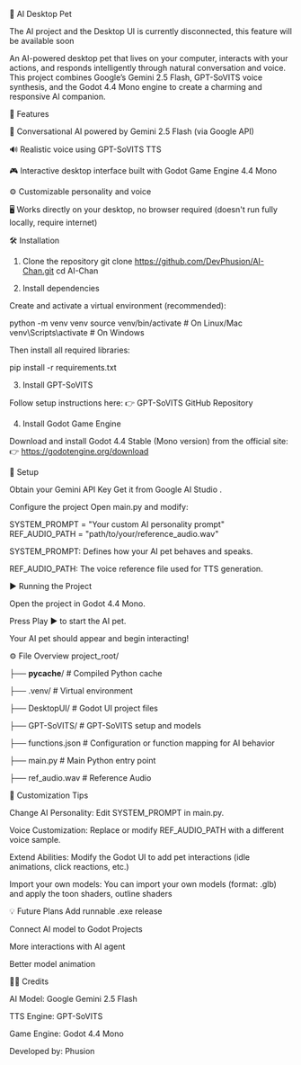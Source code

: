 🐾 AI Desktop Pet

The AI project and the Desktop UI is currently disconnected, this feature will be available soon

An AI-powered desktop pet that lives on your computer, interacts with your actions, and responds intelligently through natural conversation and voice.
This project combines Google’s Gemini 2.5 Flash, GPT-SoVITS voice synthesis, and the Godot 4.4 Mono engine to create a charming and responsive AI companion.

🧠 Features

💬 Conversational AI powered by Gemini 2.5 Flash (via Google API)

🔊 Realistic voice using GPT-SoVITS TTS

🎮 Interactive desktop interface built with Godot Game Engine 4.4 Mono

⚙️ Customizable personality and voice

🖥️ Works directly on your desktop, no browser required (doesn't run fully locally, require internet)

🛠️ Installation
1. Clone the repository
git clone https://github.com/DevPhusion/AI-Chan.git
cd AI-Chan

2. Install dependencies

Create and activate a virtual environment (recommended):

python -m venv venv
source venv/bin/activate     # On Linux/Mac
venv\Scripts\activate        # On Windows


Then install all required libraries:

pip install -r requirements.txt

3. Install GPT-SoVITS

Follow setup instructions here:
👉 GPT-SoVITS GitHub Repository

4. Install Godot Game Engine

Download and install Godot 4.4 Stable (Mono version) from the official site:
👉 https://godotengine.org/download

🔑 Setup

Obtain your Gemini API Key
Get it from Google AI Studio
.

Configure the project
Open main.py and modify:

SYSTEM_PROMPT = "Your custom AI personality prompt"
REF_AUDIO_PATH = "path/to/your/reference_audio.wav"


SYSTEM_PROMPT: Defines how your AI pet behaves and speaks.

REF_AUDIO_PATH: The voice reference file used for TTS generation.

▶️ Running the Project

Open the project in Godot 4.4 Mono.

Press Play ▶️ to start the AI pet.

Your AI pet should appear and begin interacting!


⚙️ File Overview
project_root/

├── __pycache__/                # Compiled Python cache

├── .venv/                      # Virtual environment

├── DesktopUI/                  # Godot UI project files

├── GPT-SoVITS/                 # GPT-SoVITS setup and models

├── functions.json              # Configuration or function mapping for AI behavior

├── main.py                     # Main Python entry point

├── ref_audio.wav               # Reference Audio                

🧩 Customization Tips

Change AI Personality: Edit SYSTEM_PROMPT in main.py.

Voice Customization: Replace or modify REF_AUDIO_PATH with a different voice sample.

Extend Abilities: Modify the Godot UI to add pet interactions (idle animations, click reactions, etc.)

Import your own models: You can import your own models (format: .glb) and apply the toon shaders, outline shaders 

💡 Future Plans
Add runnable .exe release

Connect AI model to Godot Projects

More interactions with AI agent

Better model animation

🧑‍💻 Credits

AI Model: Google Gemini 2.5 Flash

TTS Engine: GPT-SoVITS

Game Engine: Godot 4.4 Mono

Developed by: Phusion
